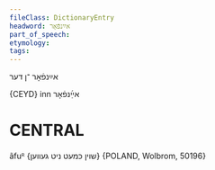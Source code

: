 ```yaml
---
fileClass: DictionaryEntry
headword: אײַנפֿאָר
part_of_speech: 
etymology: 
tags: 
---
```

אײַנפֿאָר
־ן
דער

{CEYD}
inn אײַ֜נפֿאָר

CENTRAL
========

ãfuᴿ {שוין כּמעט ניט געווען} {POLAND, Wolbrom, 50196}
